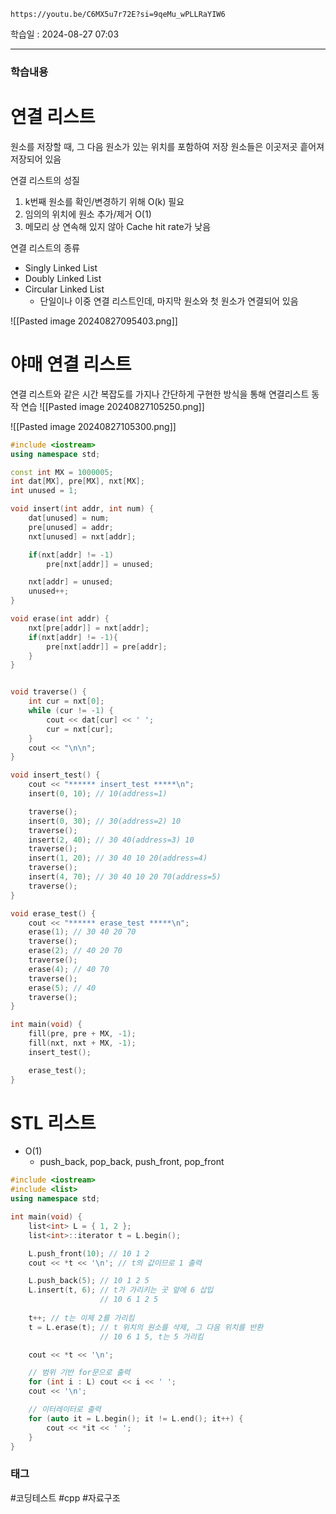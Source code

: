 ```vid
https://youtu.be/C6MX5u7r72E?si=9qeMu_wPLLRaYIW6
```

학습일 : 2024-08-27 07:03

---
### 학습내용
# 연결 리스트
원소를 저장할 때, 그 다음 원소가 있는 위치를 포함하여 저장
원소들은 이곳저곳 흩어져 저장되어 있음

연결 리스트의 성질
1. k번째 원소를 확인/변경하기 위해 O(k) 필요
2. 임의의 위치에 원소 추가/제거 O(1)
3. 메모리 상 연속해 있지 않아 Cache hit rate가 낮음

연결 리스트의 종류
- Singly Linked List
- Doubly Linked List
- Circular Linked List
	- 단일이나 이중 연결 리스트인데, 마지막 원소와 첫 원소가 연결되어 있음

![[Pasted image 20240827095403.png]]

# 야매 연결 리스트


연결 리스트와 같은 시간 복잡도를 가지나 간단하게 구현한 방식을 통해 연결리스트 동작 연습
![[Pasted image 20240827105250.png]]

![[Pasted image 20240827105300.png]]


```cpp fold title:"erase, input 연습"
#include <iostream>
using namespace std;

const int MX = 1000005;
int dat[MX], pre[MX], nxt[MX];
int unused = 1;

void insert(int addr, int num) {
    dat[unused] = num;
    pre[unused] = addr;
    nxt[unused] = nxt[addr];

    if(nxt[addr] != -1)
        pre[nxt[addr]] = unused;

    nxt[addr] = unused;
    unused++;
}

void erase(int addr) {
    nxt[pre[addr]] = nxt[addr];
    if(nxt[addr] != -1){
	    pre[nxt[addr]] = pre[addr];
    }
}


void traverse() {
    int cur = nxt[0];
    while (cur != -1) {
        cout << dat[cur] << ' ';
        cur = nxt[cur];
    }
    cout << "\n\n";
}

void insert_test() {
    cout << "****** insert_test *****\n";
    insert(0, 10); // 10(address=1)

    traverse();
    insert(0, 30); // 30(address=2) 10
    traverse();
    insert(2, 40); // 30 40(address=3) 10
    traverse();
    insert(1, 20); // 30 40 10 20(address=4)
    traverse();
    insert(4, 70); // 30 40 10 20 70(address=5)
    traverse();
}

void erase_test() {
    cout << "****** erase_test *****\n";
    erase(1); // 30 40 20 70
    traverse();
    erase(2); // 40 20 70
    traverse();
    erase(4); // 40 70
    traverse();
    erase(5); // 40
    traverse();
}

int main(void) {
    fill(pre, pre + MX, -1);
    fill(nxt, nxt + MX, -1);
    insert_test();

    erase_test();
}

```




# STL 리스트
- O(1)
	- push_back, pop_back, push_front, pop_front

```cpp
#include <iostream>
#include <list>
using namespace std;

int main(void) {
    list<int> L = { 1, 2 };
    list<int>::iterator t = L.begin();

    L.push_front(10); // 10 1 2
    cout << *t << '\n'; // t의 값이므로 1 출력

    L.push_back(5); // 10 1 2 5
    L.insert(t, 6); // t가 가리키는 곳 앞에 6 삽입
                    // 10 6 1 2 5
    
    t++; // t는 이제 2를 가리킴
    t = L.erase(t); // t 위치의 원소를 삭제, 그 다음 위치를 반환
                    // 10 6 1 5, t는 5 가리킴

    cout << *t << '\n';

    // 범위 기반 for문으로 출력
    for (int i : L) cout << i << ' ';
    cout << '\n';

    // 이터레이터로 출력
    for (auto it = L.begin(); it != L.end(); it++) {
        cout << *it << ' ';
    }
}

```

















### 태그
#코딩테스트 #cpp #자료구조



